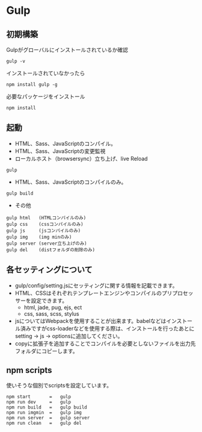 # Gulp

## 初期構築
Gulpがグローバルにインストールされているか確認
```
gulp -v
```
インストールされていなかったら
```
npm install gulp -g
```
必要なパッケージをインストール
```
npm install
```

## 起動
- HTML、Sass、JavaScriptのコンパイル。
- HTML、Sass、JavaScriptの変更監視
- ローカルホスト（browsersync）立ち上げ、live Reload
```
gulp
```

- HTML、Sass、JavaScriptのコンパイルのみ。
```
gulp build
```

- その他
```
gulp html   (HTMLコンパイルのみ)
gulp css    (cssコンパイルのみ)
gulp js     (jsコンパイルのみ)
gulp img    (img minのみ)
gulp server (server立ち上げのみ)
gulp del    (distフォルダの削除のみ)
```

## 各セッティングについて
- gulp/config/setting.jsにセッティングに関する情報を記載できます。
- HTML、CSSはそれぞれテンプレートエンジンやコンパイルのプリプロセッサーを設定できます。
    - html, jade, pug, ejs, ect
    - css, sass, scss, stylus
- jsについてはWebpackを使用することが出来ます。babelなどはインストール済みですがcss-loaderなどを使用する際は、インストールを行ったあとにsetting -> js -> optionsに追加してください。
- copyに拡張子を追加することでコンパイルを必要としないファイルを出力先フォルダにコピーします。

## npm scripts
使いそうな個別でscriptsを設定しています。
```
npm start       =   gulp
npm run dev     =   gulp
npm run build   =   gulp build 
npm run imgmin  =   gulp img
npm run server  =   gulp server
npm run clean   =   gulp del
```